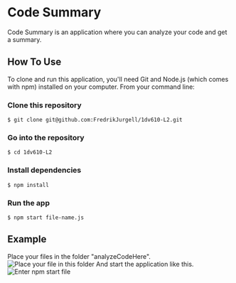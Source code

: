 # Code Summary
Code Summary is an application where you can analyze your code and get a summary.

## How To Use
To clone and run this application, you'll need Git and Node.js (which comes with npm) installed on your computer. From your command line:


### Clone this repository
```$ git clone git@github.com:FredrikJurgell/1dv610-L2.git```

### Go into the repository
```$ cd 1dv610-L2```

### Install dependencies
```$ npm install```

### Run the app
```$ npm start file-name.js```

## Example
Place your files in the folder "analyzeCodeHere".
![Place your file in this folder](/img/file.png)
And start the application like this.
![Enter npm start file](/img/npmStart.png)
